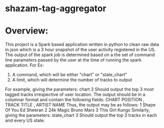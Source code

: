 # shazam-tag-aggregator

# Overview:
This project is a Spark based application written in python to clean raw data in json which is a 3 hour snapshot of the user activity registered in the US. The output of the spark job is determined based on a the set of command line parameters passed by the user at the time of running the spark application. 
For Ex: 
1. A command, which will be either "chart" or "state_chart"
2. A limit, which will determine the number of tracks to output

For example, giving the parameters:
chart 3
Should output the top 3 most tagged tracks irrespective of user location. The output should
be in a columnar format and contain the following fields:
CHART POSITION , TRACK TITLE , ARTIST NAME
Thus, the output may be as follows:
1 Shape Of You Ed Sheeran
2 24k Magic Bruno Mars
3 This Girl Kungs
Similarly, giving the parameters:
state_chart 3
Should output the top 3 tracks in each and every US state.
